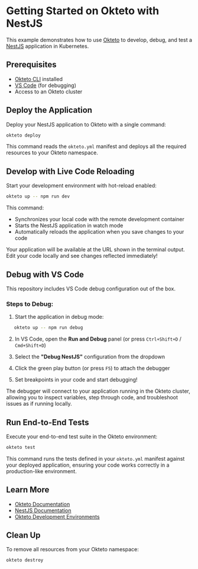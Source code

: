 # Getting Started on Okteto with NestJS

This example demonstrates how to use [Okteto](https://www.okteto.com/) to develop, debug, and test a [NestJS](http://nestjs.com/) application in Kubernetes.

## Prerequisites

- [Okteto CLI](https://www.okteto.com/docs/get-started/install-okteto-cli/) installed
- [VS Code](https://code.visualstudio.com/) (for debugging)
- Access to an Okteto cluster

## Deploy the Application

Deploy your NestJS application to Okteto with a single command:
```bash
okteto deploy
```

This command reads the `okteto.yml` manifest and deploys all the required resources to your Okteto namespace.

## Develop with Live Code Reloading

Start your development environment with hot-reload enabled:
```bash
okteto up -- npm run dev
```

This command:
- Synchronizes your local code with the remote development container
- Starts the NestJS application in watch mode
- Automatically reloads the application when you save changes to your code

Your application will be available at the URL shown in the terminal output. Edit your code locally and see changes reflected immediately!

## Debug with VS Code

This repository includes VS Code debug configuration out of the box.

### Steps to Debug:

1. Start the application in debug mode:
```bash
   okteto up -- npm run debug
```

2. In VS Code, open the **Run and Debug** panel (or press `Ctrl+Shift+D` / `Cmd+Shift+D`)

3. Select the **"Debug NestJS"** configuration from the dropdown

4. Click the green play button (or press `F5`) to attach the debugger

5. Set breakpoints in your code and start debugging!

The debugger will connect to your application running in the Okteto cluster, allowing you to inspect variables, step through code, and troubleshoot issues as if running locally.

## Run End-to-End Tests

Execute your end-to-end test suite in the Okteto environment:
```bash
okteto test
```

This command runs the tests defined in your `okteto.yml` manifest against your deployed application, ensuring your code works correctly in a production-like environment.

## Learn More

- [Okteto Documentation](https://www.okteto.com/docs/)
- [NestJS Documentation](https://docs.nestjs.com/)
- [Okteto Development Environments](https://www.okteto.com/docs/core/development-environments/)

## Clean Up

To remove all resources from your Okteto namespace:
```bash
okteto destroy
```